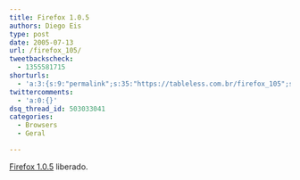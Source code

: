 ```yaml
---
title: Firefox 1.0.5
authors: Diego Eis
type: post
date: 2005-07-13
url: /firefox_105/
tweetbackscheck:
  - 1355581715
shorturls:
  - 'a:3:{s:9:"permalink";s:35:"https://tableless.com.br/firefox_105";s:7:"tinyurl";s:26:"https://tinyurl.com/4yb42k3";s:4:"isgd";s:19:"https://is.gd/epoSaX";}'
twittercomments:
  - 'a:0:{}'
dsq_thread_id: 503033041
categories:
  - Browsers
  - Geral

---
```

[Firefox 1.0.5][1] liberado.

 [1]: https://www.mozilla.org/products/firefox/